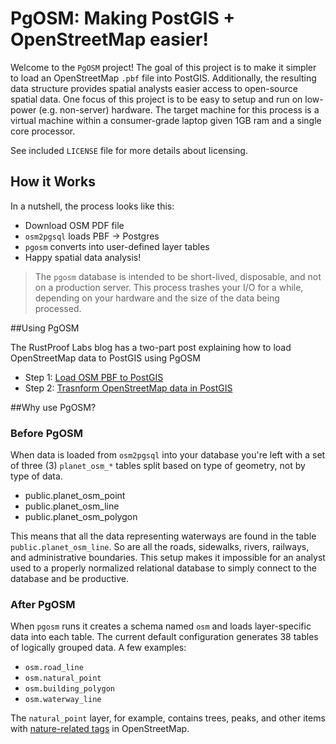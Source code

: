 # PgOSM:  Making PostGIS + OpenStreetMap easier!

Welcome to the `PgOSM` project!  The goal of this project is to make it simpler to load an OpenStreetMap `.pbf` file into PostGIS.  Additionally, the resulting data structure provides spatial analysts easier access to open-source spatial data.  One focus of this project is to be easy to setup and run on low-power (e.g. non-server) hardware.  The target machine for this process is a virtual machine within a consumer-grade laptop given 1GB ram and a single core processor.

See included `LICENSE` file for more details about licensing.


## How it Works

In a nutshell, the process looks like this:

* Download OSM PDF file
* `osm2pgsql` loads PBF -> Postgres
* `pgosm` converts into user-defined layer tables
* Happy spatial data analysis!


> The `pgosm` database is intended to be short-lived, disposable, and not on a production server.  This process trashes your I/O for a while, depending on your hardware and the size of the data being processed.


##Using PgOSM

The RustProof Labs blog has a two-part post explaining how to load OpenStreetMap data to PostGIS using PgOSM


* Step 1: [Load OSM PBF to PostGIS](https://blog.rustprooflabs.com/2019/01/postgis-osm-load)
* Step 2: [Trasnform OpenStreetMap data in PostGIS](https://blog.rustprooflabs.com/2019/01/postgis-pgosm)


##Why use PgOSM?

### Before PgOSM

When data is loaded from `osm2pgsql` into your database you're left with a set of three (3) `planet_osm_*` tables split based on type of geometry, not by type of data.

* public.planet_osm_point
* public.planet_osm_line
* public.planet_osm_polygon

This means that all the data representing waterways are found in the table `public.planet_osm_line`.  So are all the roads, sidewalks, rivers, railways, and administrative boundaries. This setup makes it impossible for an analyst used to a properly normalized relational database to simply connect to the database and be productive.

### After PgOSM

When `pgosm` runs it creates a schema named `osm` and loads layer-specific data into each table.  The current default configuration generates 38 tables of logically grouped data.  A few examples:

* `osm.road_line`
* `osm.natural_point`
* `osm.building_polygon`
* `osm.waterway_line`

The `natural_point` layer, for example, contains trees, peaks, and other items with [nature-related tags](https://wiki.openstreetmap.org/wiki/Key:natural) in OpenStreetMap.



